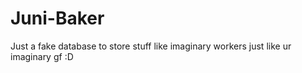 # Juni-Baker
Just a fake database to store stuff like imaginary workers just like ur imaginary gf :D
